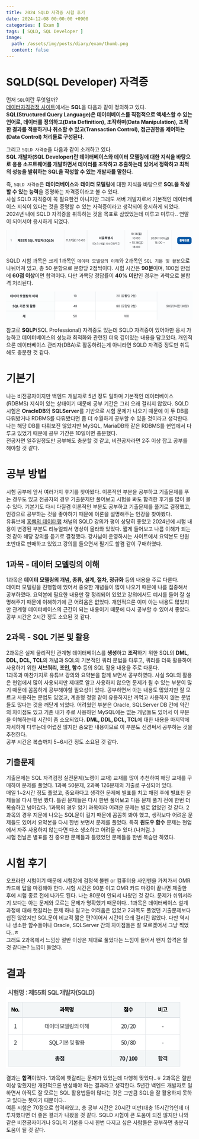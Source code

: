 ```yaml
---
title: 2024 SQLD 자격증 시험 후기
date: 2024-12-08 00:00:00 +0900
categories: [ Exam ]
tags: [ SQLD, SQL Developer ]
image:
  path: /assets/img/posts/diary/exam/thumb.png
  content: false
---
```


# SQLD(SQL Developer) 자격증

먼저 `SQL`이란 무엇일까?  
[데이터자격검정 사이트](https://www.dataq.or.kr/www/sub/a_04.do)에서는 **SQL**을 다음과 같이 정의하고 있다.  
**SQL(Structured Query Language)은 데이터베이스를 직접적으로 액세스할 수 있는 언어로, 데이터를 정의하고(Data Definition),
조작하며(Data Manipulation), 조작한 결과를 적용하거나 취소할 수 있고(Transaction Control), 접근권한을 제어하는(Data Control) 처리들로 구성된다.**

그리고 `SQLD 자격증`을 다음과 같이 소개하고 있다.  
**SQL 개발자(SQL Developer)란 데이터베이스와 데이터 모델링에 대한 지식을 바탕으로 응용 소프트웨어를 개발하면서 데이터를 조작하고 추출하는데 있어서 정확하고 최적의 성능을 발휘하는 SQL을 작성할 수
있는 개발자를 말한다.**

즉, `SQLD 자격증`은 **데이터베이스**와 **데이터 모델링**에 대한 지식을 바탕으로 **SQL을 작성할 수 있는 능력**을 증명하는 자격증이라고 볼 수 있다.  
사실 SQLD 자격증이 꼭 필요한건 아니지만 그래도 서버 개발자로서 기본적인 데이터베이스 지식이 있다는 것을 증명할 수 있는 자격증이라고 생각되어 응시하게 되었다.
2024년 내에 SQLD 자격증을 취득하는 것을 목표로 삼았었는데 미루고 미루다.. 연말이 되어서야 응시하게 되었다.

![img.png](/assets/img/posts/diary/exam/img.png)

SQLD 시험 과목은 크게 1과목인 `데이터 모델링의 이해`와 2과목인 `SQL 기본 및 활용`으로 나뉘어져 있고, 총 50 문항으로 문항당 2점씩이다.
시험 시간은 **90분**이며, 100점 만점에 **60점 이상**이면 합격이다. 다만 과목당 정답률이 **40% 미만**인 경우는 과락으로 불합격 처리된다.

![img_1.png](/assets/img/posts/diary/exam/img_1.png)

참고로 **SQLP**(SQL Professional) 자격증도 있는데 SQLD 자격증이 있어야만 응시 가능하고 데이터베이스의 성능과 최적화와 관련된 더욱 깊이있는 내용을 담고있다.
개인적으론 데이터베이스 관리자(DBA)로 활동하려는게 아니라면 SQLD 자격증 정도만 취득해도 충분한 것 같다.

# 기본기

나는 비전공자이지만 백엔드 개발자로 5년 정도 일하며 기본적인 데이터베이스(RDBMS) 지식이 있는 상태이기 때문에 공부 기간은 그리 오래 걸리지 않았다.
SQLD 시험은 **OracleDB**와 **SQLServer**를 기반으로 시험 문제가 나오기 때문에 이 두 DB를 다뤄봤거나 RDBMS를 다뤄봤다면 좀 더 수월하게 공부할 수 있을 것이라고 생각한다.
나는 해당 DB를 다뤄보진 않았지만 MySQL, MariaDB와 같은 RDBMS를 현업에서 다루고 있었기 때문에 공부 기간은 10일이면 충분했다.  
전공자면 일주일정도만 공부해도 충분할 것 같고, 비전공자라면 2주 이상 잡고 공부를 해야할 것 같다.

# 공부 방법

시험 공부에 앞서 여러가지 후기를 찾아봤다. 이론적인 부분을 공부하고 기출문제를 푸는 경우도 있고 전공자의 경우 기출문제만 풀어보고 시험을 봐도 합격한 후기를 많이 볼 수 있다.
기본기도 다시 다질겸 이론적인 부분도 공부하고 기출문제를 풀기로 결정했고, 인강으로 공부하는 것을 좋아하기 때문에 이론을 설명해주는 인강을 찾아봤다.  
유튜브에 [홍쌤의 데이터랩](https://www.youtube.com/@hdatalab) 채널의 SQLD 강의가 평이 상당히 좋았고 2024년에 시험 내용이 변경된 부분도 리뉴얼되서 영상이 올라와 있었다.
짧게 들어보고 나름 이해가 되는 것 같아 해당 강의를 듣기로 결정했다. 강사님이 운영하시는 사이트에서 요약본도 만원 초반대로 판매하고 있었고 강의를 들으면서 필기도 할겸 같이 구매하였다.

## 1과목 - 데이터 모델링의 이해

1과목은 **데이터 모델링의 개념, 종류, 설계, 절차, 정규화** 등의 내용을 주로 다룬다.  
데이터 모델링을 진행함에 있어서 중요한 개념들이 많이 나오기 때문에 나름 집중해서 공부하였다.
요약본에 필요한 내용만 잘 정리되어 있었고 강의에서도 예시를 들어 잘 설명해주기 때문에 이해하기에 큰 어려움은 없었다.
개인적으론 이미 아는 내용도 많았지만 관계형 데이터베이스의 근간이 되는 내용이기 때문에 다시 공부할 수 있어서 좋았다.  
공부 시간은 2시간 정도 소요된 것 같다.

## 2과목 - SQL 기본 및 활용

2과목은 실제 물리적인 관계형 데이터베이스를 **생성**하고 **조작**하기 위한 SQL의 **DML, DDL, DCL, TCL**의 개념과 SQL의 기본적인 쿼리 문법을 다루고,
쿼리를 더욱 활용하여 사용하기 위한 **서브쿼리, 조인, 함수** 등의 SQL 활용 내용을 주로 다룬다.  
1과목과 마찬가지로 유튜브 강의와 요약본을 함께 보면서 공부하였다. 사실 SQL의 활용은 현업에서 많이 사용되지만 제대로 알고 사용하지 않으면 문제가 될 수 있는 부분이 많기 때문에 꼼꼼하게 공부해야할 필요성이
있다.
공부하면서 아는 내용도 많았지만 잘 모르고 사용하는 문법도 있었고, 계층형 정렬 같이 유용하지만 까먹고 사용하지 않는 문법들도 많다는 것을 깨닫게 되었다.
어려웠던 부분은 Oracle, SQLServer DB 간에 약간의 차이점도 있고 기존 내가 주로 사용하던 MySQL에는 없는 개념들도 있어서 이 부분을 이해하는데 시간이 좀 소요되었다.
**DML, DDL, DCL, TCL**에 대한 내용을 마지막에 자세하게 다루는데 어렵진 않지만 중요한 내용이므로 이 부분도 신경써서 공부하는 것을 추천한다.  
공부 시간은 복습까지 5~6시간 정도 소요된 것 같다.

## 기출문제

기출문제는 SQL 자격검정 실전문제(노랭이 교재) 교재를 많이 추천하여 해당 교재를 구매하여 문제를 풀었다.
1과목 50문제, 2과목 126문제의 기출로 구성되어 있다.  
매일 1~2시간 정도 풀었고, 중요하다고 생각한 문제에 별표를 치고 채점 후에 별표친 문제들을 다시 한번 봤다.
틀린 문제들은 다시 한번 풀어보고 다음 문제 풀기 전에 한번 더 복습하고 넘어갔다.
1과목의 경우 암기 과목이라 어려운 문제는 별로 없었던 것 같다. 2과목의 경우 지문에 나오는 SQL문이 길기 때문에 꼼꼼히 봐야 했고,
생각보다 어려운 문제들도 있어서 요약본을 다시 한번 보면서 문제를 풀었다. 특히 **윈도우 함수** 문제는 현업에서 자주 사용하지 않는다면 다소 생소하고 어려울 수 있다.(나처럼..)  
시험 전날은 별표를 친 중요한 문제들과 틀렸었던 문제들을 한번 복습만 하였다.

# 시험 후기

오프라인 시험이기 때문에 시험장에 검정색 볼펜 or 컴퓨터용 사인펜을 가져가서 OMR 카드에 답을 마킹해야 한다.
시험 시간은 90분 이고 OMR 카드 마킹이 끝나면 제출한 후에 시험 종료 전에 나가도 된다.
나는 80분이 안되서 나왔던 것 같다. 문제가 쉬워서라기 보다는 아는 문제와 모르는 문제가 명확했기 때문이다..
1과목은 데이터베이스 설계 과정에 대해 햇갈리는 문제 하나 말고는 어려움은 없었고 2과목도 풀었던 기출문제보다
쉽진 않았지만 SQL문이 비교적 짧은 편?이어서 시간이 오래 걸리진 않았다.
다만 역시나 생소한 함수들이나 Oracle, SQLServer 간의 차이점들은 잘 모르겠어서 그냥 찍었다..ㅎ  
그래도 2과목에서 느낌상 절반 이상은 제대로 풀었다는 느낌이 들어서 왠지 합격은 할 것 같다는? 느낌이 들었다.

# 결과

![img_2.png](/assets/img/posts/diary/exam/img_2.png)

결과는 **합격**이었다. 1과목에 햇갈리는 문제가 있었는데 다행히 맞았다..ㅎ
2과목은 절반이상 맞췄지만 개인적으론 반성해야 하는 결과라고 생각한다.
5년간 백엔드 개발자로 일하면서 아직도 잘 모르는 SQL 활용법들이 많다는 것은 그만큼 SQL을 잘 활용하지 못하고 있다는 뜻이기 때문이다..  
여튼 시험은 70점으로 합격하였고, 총 공부 시간은 20시간 미만(대충 15시간?)인데 더 투자했다면 더 좋은 결과가 나왔을 것 같다.
SQLD 시험이 큰 도움이 되진 않지만 나와 같은 비전공자이거나 SQL의 기본을 다시 한번 다지고 싶은 사람들은 공부하면 충분히 도움이 될 것 같다.
